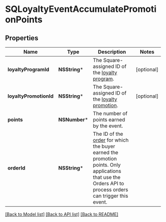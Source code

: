 # SQLoyaltyEventAccumulatePromotionPoints

## Properties
Name | Type | Description | Notes
------------ | ------------- | ------------- | -------------
**loyaltyProgramId** | **NSString*** | The Square-assigned ID of the [loyalty program](https://developer.squareup.com/reference/square_2023-10-18/objects/LoyaltyProgram). | [optional] 
**loyaltyPromotionId** | **NSString*** | The Square-assigned ID of the [loyalty promotion](https://developer.squareup.com/reference/square_2023-10-18/objects/LoyaltyPromotion). | [optional] 
**points** | **NSNumber*** | The number of points earned by the event. | 
**orderId** | **NSString*** | The ID of the [order](https://developer.squareup.com/reference/square_2023-10-18/objects/Order) for which the buyer earned the promotion points. Only applications that use the Orders API to process orders can trigger this event. | 

[[Back to Model list]](../README.md#documentation-for-models) [[Back to API list]](../README.md#documentation-for-api-endpoints) [[Back to README]](../README.md)



